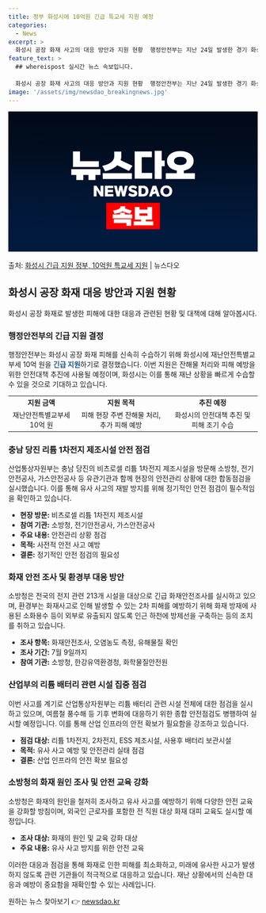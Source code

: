 ```yaml
---
title: 정부 화성시에 10억원 긴급 특교세 지원 예정
categories:
  - News
excerpt: >
  화성시 공장 화재 사고의 대응 방안과 지원 현황  행정안전부는 지난 24일 발생한 경기 화성시 공장화재 피해…
feature_text: >
  ## whereispost 실시간 뉴스 속보입니다.

  화성시 공장 화재 사고의 대응 방안과 지원 현황  행정안전부는 지난 24일 발생한 경기 화성시 공장화재 피해…
image: '/assets/img/newsdao_breakingnews.jpg'
---
```


![뉴스다오 속보](/assets/img/newsdao_breakingnews.jpg)

<p>출처: <a href="https://newsdao.kr/4424" rel="dofollow">화성시 긴급 지원 정부, 10억원 특교세 지원</a> | 뉴스다오</p>

<h2 data-ke-size="size26">화성시 공장 화재 대응 방안과 지원 현황</h2>
<p data-ke-size="size16">화성시 공장 화재로 발생한 피해에 대한 대응과 관련된 현황 및 대책에 대해 알아봅시다.</p>

<h3>행정안전부의 긴급 지원 결정</h3>
<p data-ke-size="size16">행정안전부는 화성시 공장 화재 피해를 신속히 수습하기 위해 화성시에 재난안전특별교부세 10억 원을 <b><span style="color: #1a5490;">긴급 지원</span></b>하기로 결정했습니다. 이번 지원은 잔해물 처리와 피해 예방을 위한 안전대책 추진에 사용될 예정이며, 화성시는 이를 통해 재난 상황을 빠르게 수습할 수 있을 것으로 기대하고 있습니다.</p>
<table>
    <tr>
        <td style="text-align: center; height: 17px;"><b>지원 금액</b></td>
        <td style="text-align: center; height: 17px;"><b>지원 목적</b></td>
        <td style="text-align: center; height: 17px;"><b>추진 예정</b></td>
    </tr>
    <tr>
        <td style="text-align: center; height: 17px;">재난안전특별교부세 10억 원</td>
        <td style="text-align: center; height: 17px;">피해 현장 주변 잔해물 처리, 추가 피해 예방</td>
        <td style="text-align: center; height: 17px;">화성시의 안전대책 추진 및 피해 조기 수습</td>
    </tr>
</table>

<h3>충남 당진 리튬 1차전지 제조시설 안전 점검</h3>
<p data-ke-size="size16">산업통상자원부는 충남 당진의 비츠로셀 리튬 1차전지 제조시설을 방문해 소방청, 전기안전공사, 가스안전공사 등 유관기관과 함께 현장의 안전관리 상황에 대한 합동점검을 실시했습니다. 이를 통해 유사 사고의 재발 방지를 위해 정기적인 안전 점검이 필수적임을 확인하고 있습니다.</p>
<ul>
    <li><b>현장 방문:</b> 비츠로셀 리튬 1차전지 제조시설</li>
    <li><b>참여 기관:</b> 소방청, 전기안전공사, 가스안전공사</li>
    <li><b>주요 내용:</b> 안전관리 상황 점검</li>
    <li><b>목적:</b> 사전적 안전 사고 예방</li>
    <li><b>결론:</b> 정기적인 안전 점검의 필요성</li>
</ul>

<h3>화재 안전 조사 및 환경부 대응 방안</h3>
<p data-ke-size="size16">소방청은 전국의 전지 관련 213개 시설을 대상으로 긴급 화재안전조사를 실시하고 있으며, 환경부는 화재사고로 인해 발생할 수 있는 2차 피해를 예방하기 위해 화재 방재에 사용된 소화용수 등이 외부로 유출되지 않도록 인근 하천에 방제선을 구축하는 등의 조치를 취하고 있습니다.</p>
<ul>
    <li><b>조사 항목:</b> 화재안전조사, 오염농도 측정, 유해물질 확인</li>
    <li><b>조사 기간:</b> 7월 9일까지</li>
    <li><b>참여 기관:</b> 소방청, 한강유역환경청, 화학물질안전원</li>
</ul>

<h3>산업부의 리튬 배터리 관련 시설 집중 점검</h3>
<p data-ke-size="size16">이번 사고를 계기로 산업통상자원부는 리튬 배터리 관련 시설 전체에 대한 점검을 실시하고 있으며, 여름철 풍수해 등 기후 변화에 대응하기 위한 종합 안전점검도 병행하여 실시할 예정입니다. 이를 통해 산업 인프라의 안전 확보가 필요함을 강조하고 있습니다.</p>
<ul>
    <li><b>점검 대상:</b> 리튬 1차전지, 2차전지, ESS 제조시설, 사용후 배터리 보관시설</li>
    <li><b>목적:</b> 유사 사고 예방 및 안전관리 실태 점검</li>
    <li><b>결론:</b> 산업 인프라의 안전 확보 필요성</li>
</ul>

<h3>소방청의 화재 원인 조사 및 안전 교육 강화</h3>
<p data-ke-size="size16">소방청은 화재의 원인을 철저히 조사하고 유사 사고를 예방하기 위해 다양한 안전 교육을 강화할 방침이며, 외국인 근로자를 포함한 전 직원 대상 화재 대피 교육도 실시할 예정입니다.</p>
<ul>
    <li><b>조사 대상:</b> 화재의 원인 및 교육 강화 대상</li>
    <li><b>주요 내용:</b> 유사 사고 방지를 위한 안전 교육</li>
</ul>

이러한 대응과 점검을 통해 화재로 인한 피해를 최소화하고, 미래에 유사한 사고가 발생하지 않도록 관련 기관들이 적극적으로 대응하고 있습니다. 재난 상황에서의 신속한 대응과 예방이 중요함을 재확인할 수 있는 사례입니다. 

원하는 뉴스 찾아보기 👉 <a href="https://newsdao.kr" rel="dofollow">newsdao.kr</a>


